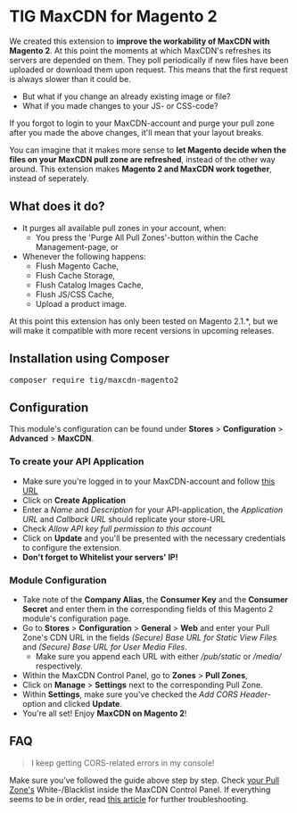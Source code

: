 # TIG MaxCDN for Magento 2
We created this extension to **improve the workability of MaxCDN with Magento 2**. At this point the moments at which MaxCDN's refreshes its
servers are depended on them. They poll periodically if new files have been uploaded or download them upon request. This means that the
first request is always slower than it could be.

* But what if you change an already existing image or file?
* What if you made changes to your JS- or CSS-code?

If you forgot to login to your MaxCDN-account and purge your pull zone after you made the above changes, it'll mean that your layout 
breaks.

You can imagine that it makes more sense to **let Magento decide when the files on your MaxCDN pull zone are refreshed**, instead of the 
other way around. This extension makes **Magento 2 and MaxCDN work together**, instead of seperately.

## What does it do?
* It purges all available pull zones in your account, when:
  * You press the 'Purge All Pull Zones'-button within the Cache Management-page, or
* Whenever the following happens:
  * Flush Magento Cache,
  * Flush Cache Storage,
  * Flush Catalog Images Cache,
  * Flush JS/CSS Cache,
  * Upload a product image.

At this point this extension has only been tested on Magento 2.1.*, but we will make it compatible with more recent versions in upcoming
releases.

## Installation using Composer
<pre>composer require tig/maxcdn-magento2</pre>

## Configuration
This module's configuration can be found under **Stores** > **Configuration** > **Advanced** > **MaxCDN**.

### To create your API Application
* Make sure you're logged in to your MaxCDN-account and follow [this URL](https://cp.maxcdn.com/account/api)
* Click on **Create Application**
* Enter a _Name_ and _Description_ for your API-application, the _Application URL_ and _Callback URL_ should replicate your store-URL
* Check _Allow API key full permission to this account_
* Click on **Update** and you'll be presented with the necessary credentials to configure the extension.
* **Don't forget to Whitelist your servers' IP!**

### Module Configuration
* Take note of the **Company Alias**, the **Consumer Key** and the **Consumer Secret** and enter them in the corresponding
fields of this Magento 2 module's configuration page.
* Go to **Stores** > **Configuration** > **General** > **Web** and enter your Pull Zone's CDN URL in the fields _(Secure) Base URL 
for Static View Files_ and _(Secure) Base URL for User Media Files_.
  * Make sure you append each URL with either _/pub/static_ or _/media/_ respectively.
* Within the MaxCDN Control Panel, go to **Zones** > **Pull Zones**,
* Click on **Manage** > **Settings** next to the corresponding Pull Zone.
* Within **Settings**, make sure you've checked the _Add CORS Header_-option and clicked **Update**.
* You're all set! Enjoy **MaxCDN on Magento 2**!

## FAQ
> I keep getting CORS-related errors in my console!

Make sure you've followed the guide above step by step. Check [your Pull Zone's](https://cp.maxcdn.com/zones/pull/) White-/Blacklist inside the MaxCDN Control Panel. If everything 
seems to be in order, read [this article](https://www.maxcdn.com/one/tutorial/how-to-use-cdn-with-webfonts/) for further troubleshooting.
